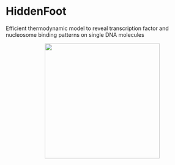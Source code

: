 # HiddenFoot
 Efficient thermodynamic model to reveal transcription factor and nucleosome binding patterns on single DNA molecules

 <div align="center">
  <img src="https://github.com/MolinaLab-IGBMC/HiddenFoot/assets/34145153/d49969d7-ed83-4ad4-aa21-97eabc37ea2d" width="300" height="300">
</div>
